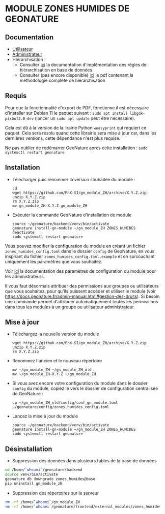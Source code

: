 # **MODULE ZONES HUMIDES DE GEONATURE**

## **Documentation**

- [Utilisateur](/doc/user.md)
- [Administrateur](/doc/admin.md)
- Hiérarchisation : 
  - Consulter [ici](/doc/hierarchy.md) la documentation d'implémentation des règles de hiérarchisation en base de données
  - Consulter (pas encore disponible) [ici](https://geonature.fr/documents/) le pdf contenant la méthodologie complète de hiérarchisation

## **Requis**

Pour que la fonctionnalité d'export de PDF, fonctionne il est nécessaire d'installer sur Debian 11 le paquet suivant :
`sudo apt install libgdk-pixbuf2.0-dev` (lancer un `sudo apt update` peut être nécessaire).

Cela est dû à la version de la lirairie Python `weasyprint` qui requiert ce paquet. Cela sera résolu quand cette librairie sera mise à jour car, dans les dernières versions, cette dépendance n'est plus requise.

Ne pas oublier de redémarrer GeoNature après cette installation : 
`sudo systemctl restart geonature`

## **Installation**

- Télécharger puis renommer la version souhaitée du module :

  ```
  cd
  wget https://github.com/PnX-SI/gn_module_ZH/archive/X.Y.Z.zip
  unzip X.Y.Z.zip
  rm X.Y.Z.zip
  mv gn_module_ZH-X.Y.Z gn_module_ZH
  ```

- Exécuter la commande GeoNature d'installation de module

  ```
  source ~/geonature/backend/venv/bin/activate
  geonature install-gn-module ~/gn_module_ZH ZONES_HUMIDES
  deactivate
  sudo systemctl restart geonature
  ```

Vous pouvez modifier la configuration du module en créant un fichier `zones_humides_config.toml` dans le dossier `config` de GeoNature, en vous inspirant 
du fichier `zones_humides_config.toml.example` et en surcouchant uniquement les paramètres que vous souhaitez.

Voir [ici](/doc/admin.md) la documentation des paramètres de configuration du module pour les administrateurs.

Il vous faut désormais attribuer des permissions aux groupes ou utilisateurs que vous souhaitez, pour qu'ils puissent accéder et utiliser le module (voir https://docs.geonature.fr/admin-manual.html#gestion-des-droits). Si besoin une commande permet d'attribuer automatiquement toutes les permissions dans tous les modules à un groupe ou utilisateur administrateur.

## **Mise à jour**

- Téléchargez la nouvelle version du module

  ```
  wget https://github.com/PnX-SI/gn_module_ZH/archive/X.Y.Z.zip
  unzip X.Y.Z.zip
  rm X.Y.Z.zip
  ```

- Renommez l'ancien et le nouveau répertoire

  ```
  mv ~/gn_module_ZH ~/gn_module_ZH_old
  mv ~/gn_module_ZH-X.Y.Z ~/gn_module_ZH
  ```

- Si vous avez encore votre configuration du module dans le dossier `config` du module, copiez le vers le dossier de configuration centralisée de GeoNature :

  ```
  cp ~/gn_module_ZH_old/config/conf_gn_module.toml  ~/geonature/config/zones_humides_config.toml
  ```

- Lancez la mise à jour du module

  ```
  source ~/geonature/backend/venv/bin/activate
  geonature install-gn-module ~/gn_module_ZH ZONES_HUMIDES
  sudo systemctl restart geonature
  ```

## **Désinstallation**

- Suppression des données dans plusieurs tables de la base de données

```bash
cd /home/`whoami`/geonature/backend
source venv/bin/activate
geonature db downgrade zones_humides@base
pip uninstall gn_module_zh
```

- Suppression des répertoires sur le serveur

```bash
rm -rf /home/`whoami`/gn_module_ZH
rm -rf /home/`whoami`/geonature/frontend/external_modules/zones_humides
```
